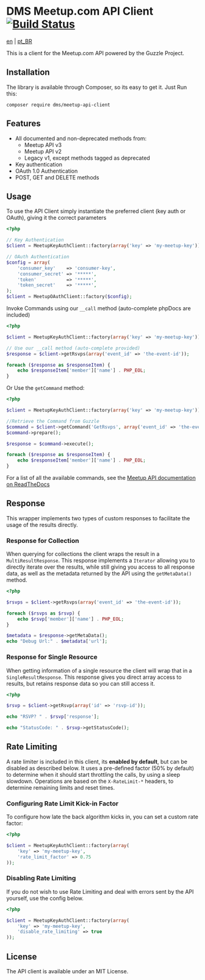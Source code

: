 DMS Meetup.com API Client [![Build Status](https://travis-ci.org/rdohms/meetup-api-client.png?branch=master)](https://travis-ci.org/rdohms/meetup-api-client)
=========================

[en](https://github.com/rdohms/meetup-api-client/blob/master/README.md) | [pt_BR](https://github.com/rdohms/meetup-api-client/blob/master/README_pt_BR.md)

This is a client for the Meetup.com API powered by the Guzzle Project.

## Installation

The library is available through Composer, so its easy to get it. Just Run this:

    composer require dms/meetup-api-client

## Features

* All documented and non-deprecated methods from:
    * Meetup API v3
    * Meetup API v2
    * Legacy v1, except methods tagged as deprecated
* Key authentication
* OAuth 1.0 Authentication
* POST, GET and DELETE methods

## Usage

To use the API Client simply instantiate the preferred client (key auth or OAuth), giving it the correct parameters

```php
<?php

// Key Authentication
$client = MeetupKeyAuthClient::factory(array('key' => 'my-meetup-key'));

// OAuth Authentication
$config = array(
    'consumer_key'    => 'consumer-key',
    'consumer_secret' => '*****',
    'token'           => '*****',
    'token_secret'    => '*****',
);
$client = MeetupOAuthClient::factory($config);
```

Invoke Commands using our `__call` method (auto-complete phpDocs are included)

```php
<?php

$client = MeetupKeyAuthClient::factory(array('key' => 'my-meetup-key'));

// Use our __call method (auto-complete provided)
$response = $client->getRsvps(array('event_id' => 'the-event-id'));

foreach ($response as $responseItem) {
    echo $responseItem['member']['name'] . PHP_EOL;
}
```
Or Use the `getCommand` method:

```php
<?php

$client = MeetupKeyAuthClient::factory(array('key' => 'my-meetup-key'));

//Retrieve the Command from Guzzle
$command = $client->getCommand('GetRsvps', array('event_id' => 'the-event-id'));
$command->prepare();

$response = $command->execute();

foreach ($response as $responseItem) {
    echo $responseItem['member']['name'] . PHP_EOL;
}
```

For a list of all the available commands, see the [Meetup API documentation on ReadTheDocs](http://meetup-api.readthedocs.org/en/latest/meetup_api.html#api-client-method-index)

## Response

This wrapper implements two types of custom responses to facilitate the usage of the results directly.

### Response for Collection

When querying for collections the client wraps the result in a `MultiResultResponse`. This response implements a `Iterator` allowing you to directly iterate over the results, while still giving you access to all response data, as well as the metadata returned by the API using the `getMetaData()` method.

```php
<?php

$rsvps = $client->getRsvps(array('event_id' => 'the-event-id'));

foreach ($rsvps as $rsvp) {
    echo $rsvp['member']['name'] . PHP_EOL;
}

$metadata = $response->getMetaData();
echo "Debug Url:" . $metadata['url'];
```

### Response for Single Resource

When getting information of a single resource the client will wrap that in a `SingleResultResponse`. This response gives you direct array access to results, but retains response data so you can still access it.

```php
<?php

$rsvp = $client->getRsvp(array('id' => 'rsvp-id'));

echo "RSVP? " . $rsvp['response'];

echo "StatusCode: " . $rsvp->getStatusCode();
```

## Rate Limiting

A rate limiter is included in this client, its **enabled by default**, but can be disabled as described below. It uses a pre-defined factor (50% by default) to determine when it should start throttling the calls, by using a sleep slowdown. Operations are based on the `X-RateLimit-*` headers, to determine remaining limits and reset times.

### Configuring Rate Limit Kick-in Factor

To configure how late the back algorithm kicks in, you can set a custom rate factor:

```php
<?php

$client = MeetupKeyAuthClient::factory(array(
    'key' => 'my-meetup-key',
    'rate_limit_factor' => 0.75
));

```

### Disabling Rate Limiting

If you do not wish to use Rate Limiting and deal with errors sent by the API yourself, use the config below.

```php
<?php

$client = MeetupKeyAuthClient::factory(array(
    'key' => 'my-meetup-key',
    'disable_rate_limiting' => true
));

```

## License

The API client is available under an MIT License.
